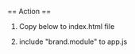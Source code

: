 == Action ==
1. Copy below to index.html file

  <script src="app/brand/brand.module.js" type="text/javascript">
  </script>

  <script src="app/brand/brand.config.js" type="text/javascript">
  </script>
  
  <script src="app/brand/brand.controllers.js" type="text/javascript">
  </script>

2. include "brand.module" to app.js